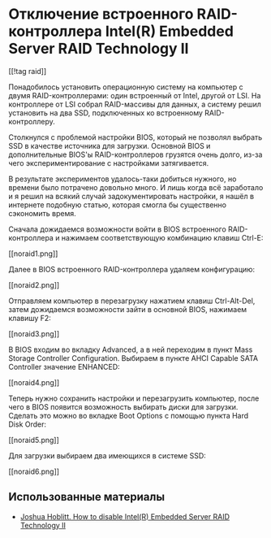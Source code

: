 Отключение встроенного RAID-контроллера Intel(R) Embedded Server RAID Technology II
===================================================================================

[[!tag raid]]

Понадобилось установить операционную систему на компьютер с двумя RAID-контроллерами: один встроенный от Intel, другой от LSI. На контроллере от LSI собрал RAID-массивы для данных, а систему решил установить на два SSD, подключенных ко встроенному RAID-контроллеру.

Столкнулся с проблемой настройки BIOS, который не позволял выбрать SSD в качестве источника для загрузки. Основной BIOS и дополнительные BIOS'ы RAID-контроллеров грузятся очень долго, из-за чего экспериментирование с настройками затягивается.

В результате экспериментов удалось-таки добиться нужного, но времени было потрачено довольно много. И лишь когда всё заработало и я решил на всякий случай задокументировать настройки, я нашёл в интернете подобную статью, которая смогла бы существенно сэкономить время.

Сначала дожидаемся возможности войти в BIOS встроенного RAID-контроллера и нажимаем соответствующую комбинацию клавиш Ctrl-E:

[[noraid1.png]]

Далее в BIOS встроенного RAID-контроллера удаляем конфигурацию:

[[noraid2.png]]

Отправляем компьютер в перезагрузку нажатием клавиш Ctrl-Alt-Del, затем дожидаемся возможности зайти в основной BIOS, нажимаем клавишу F2:

[[noraid3.png]]

В BIOS входим во вкладку Advanced, а в ней переходим в пункт Mass Storage Controller Configuration. Выбираем в пункте AHCI Capable SATA Controller значение ENHANCED:

[[noraid4.png]]

Теперь нужно сохранить настройки и перезагрузить компьютер, после чего в BIOS появится возможность выбирать диски для загрузки. Сделать это можно во вкладке Boot Options с помощью пункта Hard Disk Order:

[[noraid5.png]]

Для загрузки выбираем два имеющихся в системе SSD:

[[noraid6.png]]

Использованные материалы
------------------------

* [Joshua Hoblitt. How to disable Intel(R) Embedded Server RAID Technology II](https://joshua.hoblitt.com/rtfm/2012/04/how_to_disable_intelr_embedded_server_raid_technology_ii/)
